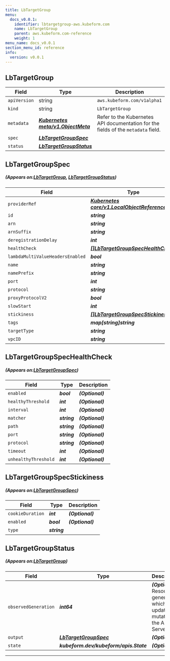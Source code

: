 ```yaml
---
title: LbTargetGroup
menu:
  docs_v0.0.1:
    identifier: lbtargetgroup-aws.kubeform.com
    name: LbTargetGroup
    parent: aws.kubeform.com-reference
    weight: 1
menu_name: docs_v0.0.1
section_menu_id: reference
info:
  version: v0.0.1
---
```


## LbTargetGroup
| Field | Type | Description |
| ------ | ----- | ----------- |
| `apiVersion` | string | `aws.kubeform.com/v1alpha1` |
|    `kind` | string | `LbTargetGroup` |
| `metadata` | ***[Kubernetes meta/v1.ObjectMeta](https://kubernetes.io/docs/reference/generated/kubernetes-api/v1.13/#objectmeta-v1-meta)***|Refer to the Kubernetes API documentation for the fields of the `metadata` field.|
| `spec` | ***[LbTargetGroupSpec](#LbTargetGroupSpec)***||
| `status` | ***[LbTargetGroupStatus](#LbTargetGroupStatus)***||
## LbTargetGroupSpec
##### (Appears on:[LbTargetGroup](#LbTargetGroup), [LbTargetGroupStatus](#LbTargetGroupStatus))
| Field | Type | Description |
| ------ | ----- | ----------- |
| `providerRef` | ***[Kubernetes core/v1.LocalObjectReference](https://kubernetes.io/docs/reference/generated/kubernetes-api/v1.13/#localobjectreference-v1-core)***||
| `id` | ***string***||
| `arn` | ***string***| ***(Optional)*** |
| `arnSuffix` | ***string***| ***(Optional)*** |
| `deregistrationDelay` | ***int***| ***(Optional)*** |
| `healthCheck` | ***[[]LbTargetGroupSpecHealthCheck](#LbTargetGroupSpecHealthCheck)***| ***(Optional)*** |
| `lambdaMultiValueHeadersEnabled` | ***bool***| ***(Optional)*** |
| `name` | ***string***| ***(Optional)*** |
| `namePrefix` | ***string***| ***(Optional)*** |
| `port` | ***int***| ***(Optional)*** |
| `protocol` | ***string***| ***(Optional)*** |
| `proxyProtocolV2` | ***bool***| ***(Optional)*** |
| `slowStart` | ***int***| ***(Optional)*** |
| `stickiness` | ***[[]LbTargetGroupSpecStickiness](#LbTargetGroupSpecStickiness)***| ***(Optional)*** |
| `tags` | ***map[string]string***| ***(Optional)*** |
| `targetType` | ***string***| ***(Optional)*** |
| `vpcID` | ***string***| ***(Optional)*** |
## LbTargetGroupSpecHealthCheck
##### (Appears on:[LbTargetGroupSpec](#LbTargetGroupSpec))
| Field | Type | Description |
| ------ | ----- | ----------- |
| `enabled` | ***bool***| ***(Optional)*** |
| `healthyThreshold` | ***int***| ***(Optional)*** |
| `interval` | ***int***| ***(Optional)*** |
| `matcher` | ***string***| ***(Optional)*** |
| `path` | ***string***| ***(Optional)*** |
| `port` | ***string***| ***(Optional)*** |
| `protocol` | ***string***| ***(Optional)*** |
| `timeout` | ***int***| ***(Optional)*** |
| `unhealthyThreshold` | ***int***| ***(Optional)*** |
## LbTargetGroupSpecStickiness
##### (Appears on:[LbTargetGroupSpec](#LbTargetGroupSpec))
| Field | Type | Description |
| ------ | ----- | ----------- |
| `cookieDuration` | ***int***| ***(Optional)*** |
| `enabled` | ***bool***| ***(Optional)*** |
| `type` | ***string***||
## LbTargetGroupStatus
##### (Appears on:[LbTargetGroup](#LbTargetGroup))
| Field | Type | Description |
| ------ | ----- | ----------- |
| `observedGeneration` | ***int64***| ***(Optional)*** Resource generation, which is updated on mutation by the API Server.|
| `output` | ***[LbTargetGroupSpec](#LbTargetGroupSpec)***| ***(Optional)*** |
| `state` | ***kubeform.dev/kubeform/apis.State***| ***(Optional)*** |
---
